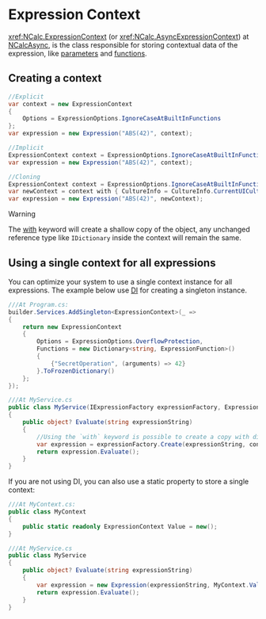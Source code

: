 # Expression Context

<xref:NCalc.ExpressionContext> (or <xref:NCalc.AsyncExpressionContext>) at [NCalcAsync](async.md), is the class
responsible for storing contextual data of the expression, like [parameters](parameters.md)
and [functions](functions.md).

## Creating a context

```csharp
//Explicit
var context = new ExpressionContext
{
    Options = ExpressionOptions.IgnoreCaseAtBuiltInFunctions
};
var expression = new Expression("ABS(42)", context);

//Implicit
ExpressionContext context = ExpressionOptions.IgnoreCaseAtBuiltInFunctions;
var expression = new Expression("ABS(42)", context);

//Cloning
ExpressionContext context = ExpressionOptions.IgnoreCaseAtBuiltInFunctions;
var newContext = context with { CultureInfo = CultureInfo.CurrentUICulture };
var expression = new Expression("ABS(42)", newContext);
```
> [!WARNING]
> The [with](https://learn.microsoft.com/en-us/dotnet/csharp/language-reference/operators/with-expression) keyword will create a shallow copy of the object, any unchanged reference type like `IDictionary` inside
> the context will remain the same.


## Using a single context for all expressions
You can optimize your system to use a single context instance for all expressions.
The example below use [DI](dependency_injection.md) for creating a singleton instance.

```csharp
///At Program.cs:
builder.Services.AddSingleton<ExpressionContext>(_ =>
{
    return new ExpressionContext
    {
        Options = ExpressionOptions.OverflowProtection,
        Functions = new Dictionary<string, ExpressionFunction>()
        {
            {"SecretOperation", (arguments) => 42}
        }.ToFrozenDictionary()
    };
});

///At MyService.cs
public class MyService(IExpressionFactory expressionFactory, ExpressionContext context)
{
    public object? Evaluate(string expressionString)
    {
        //Using the `with` keyword is possible to create a copy with different options.
        var expression = expressionFactory.Create(expressionString, context with { Options = ExpressionOptions.IgnoreCaseAtBuiltInFunctions });
        return expression.Evaluate();
    }
}
```

If you are not using DI, you can also use a static property to store a single context:
```csharp
///At MyContext.cs:
public class MyContext
{
    public static readonly ExpressionContext Value = new();
}

///At MyService.cs
public class MyService
{
    public object? Evaluate(string expressionString)
    {
        var expression = new Expression(expressionString, MyContext.Value with { Options = ExpressionOptions.IgnoreCaseAtBuiltInFunctions });
        return expression.Evaluate();
    }
}
```